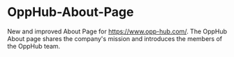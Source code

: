 # OppHub-About-Page
New and improved About Page for https://www.opp-hub.com/. The OppHub About page shares the company's mission and introduces the members of the OppHub team. 

